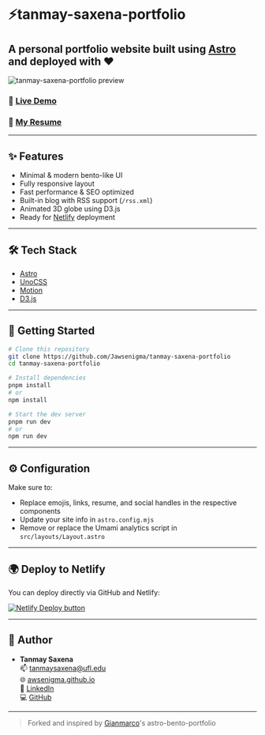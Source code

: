 # ⚡️tanmay-saxena-portfolio

## A personal portfolio website built using [Astro](https://astro.build) and deployed with ❤️

![tanmay-saxena-portfolio preview](public/preview.png)

### 🧪 [Live Demo](https://awsenigma.github.io)  
### 📄 [My Resume](https://awsenigma.github.io/Tanmay_Resume.pdf)

---

## ✨ Features

- Minimal & modern bento-like UI
- Fully responsive layout
- Fast performance & SEO optimized
- Built-in blog with RSS support (`/rss.xml`)
- Animated 3D globe using D3.js
- Ready for [Netlify](https://www.netlify.com/) deployment

---

## 🛠 Tech Stack

- [Astro](https://astro.build)
- [UnoCSS](https://unocss.dev/)
- [Motion](https://motion.dev/)
- [D3.js](https://d3js.org)

---

## 🚀 Getting Started

```bash
# Clone this repository
git clone https://github.com/Jawsenigma/tanmay-saxena-portfolio
cd tanmay-saxena-portfolio
```

```bash
# Install dependencies
pnpm install
# or
npm install
```

```bash
# Start the dev server
pnpm run dev
# or
npm run dev
```

---

## ⚙️ Configuration

Make sure to:

- Replace emojis, links, resume, and social handles in the respective components
- Update your site info in `astro.config.mjs`
- Remove or replace the Umami analytics script in `src/layouts/Layout.astro`

---

## 🌍 Deploy to Netlify

You can deploy directly via GitHub and Netlify:

[![Netlify Deploy button](https://www.netlify.com/img/deploy/button.svg)](https://app.netlify.com/start/deploy?repository=https://github.com/Jawsenigma/tanmay-saxena-portfolio)

---

## 🙌 Author

- **Tanmay Saxena**  
  📫 [tanmaysaxena@ufl.edu](mailto:tanmaysaxena@ufl.edu)  
  🌐 [awsenigma.github.io](https://awsenigma.github.io)  
  💼 [LinkedIn](https://linkedin.com/in/tanmay--saxena)  
  💻 [GitHub](https://github.com/Jawsenigma)

---

> Forked and inspired by [Gianmarco](https://github.com/Ladvace)'s astro-bento-portfolio
```
